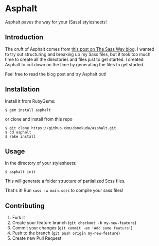 # Asphalt

Asphalt paves the way for your (Sass) stylesheets!


## Introduction

The cruft of Asphalt comes from [this post on The Sass Way blog](http://www.thesassway.com/beginner/how-to-structure-a-sass-project). I wanted to try out structuring and breaking up my Sass files, but it took too much time to create all the directories and files just to get started. I created Asphalt to cut down on the time by generating the files to get started.

Feel free to read the blog post and try Asphalt out!


## Installation

Install it from RubyGems:

    $ gem install asphalt

or clone and install from this repo

    $ git clone https://github.com/donokuda/asphalt.git
    $ cd asphalt
    $ rake install


## Usage

In the directory of your stylesheets:

    $ asphalt init

This will generate a folder structure of partialized Scss files.

That's it! Run `sass -w main.scss` to compile your sass files!


## Contributing

1. Fork it
2. Create your feature branch (`git checkout -b my-new-feature`)
3. Commit your changes (`git commit -am 'Add some feature'`)
4. Push to the branch (`git push origin my-new-feature`)
5. Create new Pull Request
